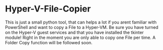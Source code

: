 # Hyper-V-File-Copier
This is just a small python tool, that can helps a lot if you arent familiar with PowerShell and want to copy a File to a Hyper-VM. Be sure you have turned on the Hyper-V guest services and that you have installed the tkinter module! Right in the moment you are only able to copy one File per time. A Folder Copy function will be followed soon.

